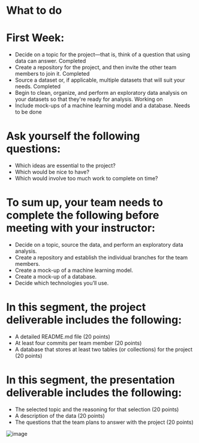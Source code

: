 # What to do
# First Week:
* Decide on a topic for the project—that is, think of a question that using data can answer. Completed
* Create a repository for the project, and then invite the other team members to join it. Completed
* Source a dataset or, if applicable, multiple datasets that will suit your needs. Completed
* Begin to clean, organize, and perform an exploratory data analysis on your datasets so that they're ready for analysis. Working on
* Include mock-ups of a machine learning model and a database. Needs to be done

# Ask yourself the following questions: 
 * Which ideas are essential to the project? 
 * Which would be nice to have? 
 * Which would involve too much work to complete on time?

# To sum up, your team needs to complete the following before meeting with your instructor:

* Decide on a topic, source the data, and perform an exploratory data analysis. 
* Create a repository and establish the individual branches for the team members.
* Create a mock-up of a machine learning model.
* Create a mock-up of a database.
* Decide which technologies you’ll use.

# In this segment, the project deliverable includes the following:

* A detailed README.md file (20 points)
* At least four commits per team member (20 points)
* A database that stores at least two tables (or collections) for the project (20 points)

# In this segment, the presentation deliverable includes the following:

* The selected topic and the reasoning for that selection (20 points)
* A description of the data (20 points)
* The questions that the team plans to answer with the project (20 points)

![image](https://user-images.githubusercontent.com/46943357/213077821-687642d0-6602-409d-92be-e3c76ba1c10d.png)
